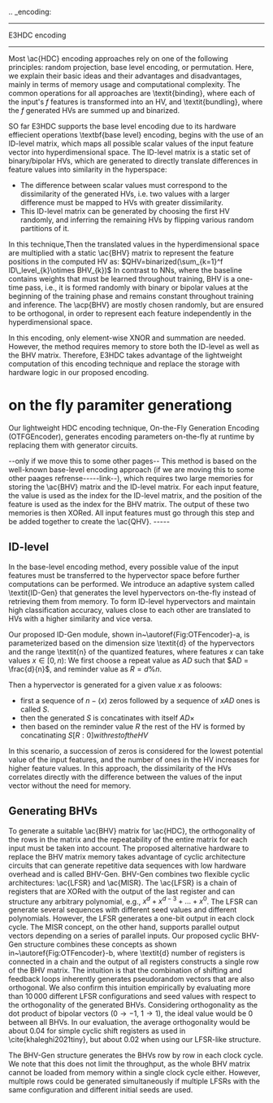 .. _encoding:
****
E3HDC encoding
****

Most \ac{HDC} encoding approaches rely on one of the following principles: random projection, base level encoding, or permutation.
Here, we explain their basic ideas and their advantages and disadvantages, mainly in terms of memory usage and computational complexity.
The common operations for all approaches are \textit{binding}, where each of the input's $f$ features is transformed into an HV, and \textit{bundling}, where the $f$ generated HVs are summed up and binarized.

SO far E3HDC supports the base level encoding due to its hardware effiecient operations
\textbf{base level} encoding, begins with the use of an ID-level matrix, which maps all possible scalar values of the input feature vector into hyperdimensional space. The ID-level matrix is a static set of binary/bipolar HVs, which are generated to directly translate differences in feature values into similarity in the hyperspace:
* The difference between scalar values must correspond to the dissimilarity of the generated HVs, i.e. two values with a larger difference must be mapped to HVs with greater dissimilarity.
* This ID-level matrix can be generated by choosing the first HV randomly, and 
inferring the remaining HVs by flipping various random partitions of it. 

In this technique,Then the translated values in the hyperdimensional space are multiplied with a static \ac{BHV} matrix to represent the feature positions in the computed HV as: $QHV=binarized(\sum_{k=1}^f ID\_level_{k}\otimes BHV_{k})$ 
In contrast to NNs, where the baseline contains weights that must be learned throughout training, BHV is a one-time pass, i.e., it is formed randomly with binary or bipolar values at the beginning of the training phase and remains constant throughout training and inference. The \acp{BHV} are mostly chosen randomly, but are ensured to be orthogonal, in order to represent each feature independently in the hyperdimensional space.

In this encoding, only element-wise XNOR and summation are needed. However, the method requires memory to store both the ID-level as well as the BHV matrix. Therefore, E3HDC takes advantage of the lightweight computation of this encoding technique and replace the storage with hardware logic in our proposed encoding.

on the fly paramiter generationg
=========
Our lightweight HDC encoding technique, On-the-Fly Generation Encoding (OTFGEncoder), generates encoding parameters on-the-fly at runtime by replacing them with generator circuits. 

--only if we move this to some other pages-- This method is based on the well-known base-level encoding approach (if we are moving this to some other paages refrense-----link--), which requires two large memories for storing the \ac{BHV} matrix and the ID-level matrix. For each input feature, the value is used as the index for the ID-level matrix, and the position of the feature is used as the index for the BHV matrix. The output of these two memories is then XORed. All input features must go through this step and be added together to create the \ac{QHV}. -----


ID-level
------------

In the base-level encoding method, every possible value of the input features must be transferred to the hypervector space before further computations can be performed. We introduce an adaptive system called \textit{ID-Gen} that generates the level hypervectors on-the-fly instead of retrieving them from memory. To form ID-level hypervectors and maintain high classification accuracy, values close to each other are translated to HVs with a higher similarity and vice versa.

Our proposed ID-Gen module, shown in~\autoref{Fig:OTFencoder}-a, is parameterized based on the dimension size \textit{d} of the hypervectors and the range \textit{n} of the quantized features, where features $x$ can take values $x\in [0,n)$: We first choose a repeat value as $AD$ such that $AD = \frac{d}{n}$, and reminder value as $R = {d}\%{n}$.

Then a hypervector is generated for a given value $x$ as foloows:
* first a sequence of $n-(x)$ zeros followed by a sequence of $xAD$ ones is called $S$.
* then the generated $S$ is concatinates with itself  $AD\times$
* then based on the reminder value $R$ the rest of the HV is formed by concatinating $S[R:0] with rest of the HV$ 

In this scenario, a succession of zeros is considered for the lowest potential value of the input features, and the number of ones in the HV increases for higher feature values.
In this approach, the dissimilarity of the HVs correlates directly with the difference between the values of the input vector without the need for memory.


Generating BHVs
---------------

To generate a suitable \ac{BHV} matrix for \ac{HDC}, the orthogonality of the rows in the matrix and the repeatability of the entire matrix for each input must be taken into account. The proposed alternative hardware to replace the BHV matrix memory takes advantage of cyclic architecture circuits that can generate repetitive data sequences with low hardware overhead and is called BHV-Gen.
BHV-Gen combines two flexible cyclic architectures: \ac{LFSR} and \ac{MISR}.
The \ac{LFSR} is a chain of registers that are XORed with the output of the last register and can structure any arbitrary polynomial, e.g., $x^d + x^{d-3} +... + x^0$. The LFSR can generate several sequences with different seed values and different polynomials.
However, the LFSR generates a one-bit output in each clock cycle. The MISR concept, on the other hand, supports parallel output vectors depending on a series of parallel inputs.
Our proposed cyclic BHV-Gen structure combines these concepts as shown in~\autoref{Fig:OTFencoder}-b, where \textit{d} number of registers is connected in a chain and the output of all registers constructs a single row of the BHV matrix. The intuition is that the combination of shifting and feedback loops inherently generates pseudorandom vectors that are also orthogonal. We also confirm this intuition empirically by evaluating more than $10\,000$ different LFSR configurations and seed values with respect to the orthogonality of the generated BHVs.
Considering orthogonality as the dot product of bipolar vectors ($0\rightarrow -1$, $1\rightarrow 1$), the ideal value would be $0$ between all BHVs. In our evaluation, the average orthogonality would be about $0.04$ for simple cyclic shift registers as used in \cite{khaleghi2021tiny}, but about $0.02$ when using our LFSR-like structure.

The BHV-Gen structure generates the BHVs row by row in each clock cycle. We note that this does not limit the throughput, as the whole BHV matrix cannot be loaded from memory within a single clock cycle either. However, multiple rows could be generated simultaneously if multiple LFSRs with the same configuration and different initial seeds are used.


